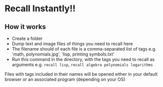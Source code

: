 # Recall Instantly!!

## How it works

- Create a folder
- Dump text and image files of things you need to recall here
- The filename should of each file is a comma-separated list of tags
  e.g. 'math, polynomials.jpg', 'lisp, printing symbols.txt'
- Run this command in the directory, with the tags you need to recall as arguments
  e.g. `recall lisp`, `recall algebra polynomials logarithms`

Files with tags included in their names will be opened either in your default browser
or an associated program (depending on your OS)

